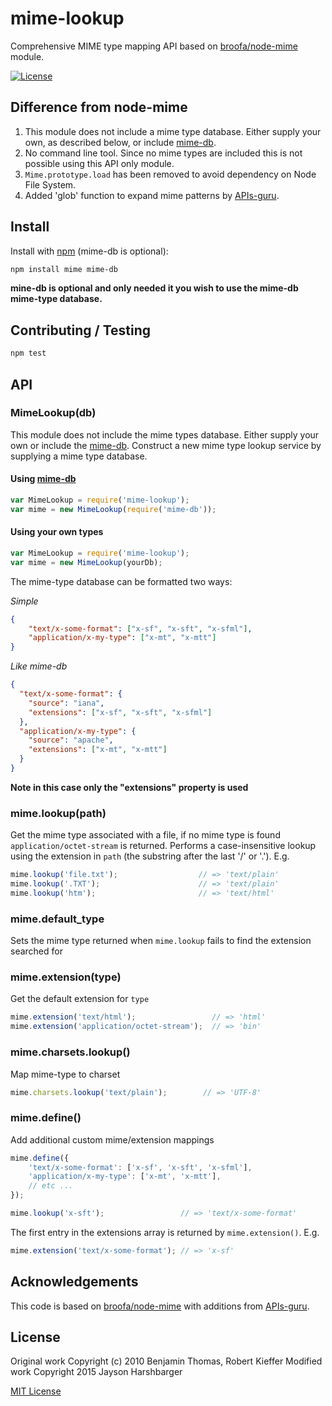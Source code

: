 # mime-lookup

Comprehensive MIME type mapping API based on [broofa/node-mime](https://github.com/APIs-guru/mime) module.

[![License](https://img.shields.io/badge/license-MIT-blue.svg)](https://github.com/Hypercubed/mime-lookup/blob/master/LICENSE)

## Difference from node-mime

1. This module does not include a mime type database.  Either supply your own, as described below, or include [mime-db](https://github.com/jshttp/mime-db).
2. No command line tool.  Since no mime types are included this is not possible using this API only module.
3. `Mime.prototype.load` has been removed to avoid dependency on Node File System.
4. Added 'glob' function to expand mime patterns by [APIs-guru](https://github.com/APIs-guru/node-mime).

## Install

Install with [npm](http://github.com/isaacs/npm) (mime-db is optional):

```bash
npm install mime mime-db
```

**mine-db is optional and only needed it you wish to use the mime-db mime-type database.**

## Contributing / Testing

```bash
npm test
```

## API

### MimeLookup(db)

This module does not include the mime types database.  Either supply your own or include the [mime-db](https://github.com/jshttp/mime-db).  Construct a new mime type lookup service by supplying a mime type database.

#### Using [mime-db](https://github.com/jshttp/mime-db)

```js
var MimeLookup = require('mime-lookup');
var mime = new MimeLookup(require('mime-db'));
```

#### Using your own types
```js
var MimeLookup = require('mime-lookup');
var mime = new MimeLookup(yourDb);
```

The mime-type database can be formatted two ways:

*Simple*
```json
{
    "text/x-some-format": ["x-sf", "x-sft", "x-sfml"],
    "application/x-my-type": ["x-mt", "x-mtt"]
}
```

*Like mime-db*
```json
{
  "text/x-some-format": {
    "source": "iana",
    "extensions": ["x-sf", "x-sft", "x-sfml"]
  },
  "application/x-my-type": {
    "source": "apache",
    "extensions": ["x-mt", "x-mtt"]
  }
}
```

**Note in this case only the "extensions" property is used**

### mime.lookup(path)

Get the mime type associated with a file, if no mime type is found `application/octet-stream` is returned. Performs a case-insensitive lookup using the extension in `path` (the substring after the last '/' or '.').  E.g.

```js
mime.lookup('file.txt');                  // => 'text/plain'
mime.lookup('.TXT');                      // => 'text/plain'
mime.lookup('htm');                       // => 'text/html'
```

### mime.default_type

Sets the mime type returned when `mime.lookup` fails to find the extension searched for

### mime.extension(type)
Get the default extension for `type`

```js
mime.extension('text/html');                 // => 'html'
mime.extension('application/octet-stream');  // => 'bin'
```

### mime.charsets.lookup()

Map mime-type to charset

```js
mime.charsets.lookup('text/plain');        // => 'UTF-8'
```

### mime.define()

Add additional custom mime/extension mappings

```js
mime.define({
    'text/x-some-format': ['x-sf', 'x-sft', 'x-sfml'],
    'application/x-my-type': ['x-mt', 'x-mtt'],
    // etc ...
});

mime.lookup('x-sft');                 // => 'text/x-some-format'
```

The first entry in the extensions array is returned by `mime.extension()`. E.g.

```js
mime.extension('text/x-some-format'); // => 'x-sf'
```

## Acknowledgements

This code is based on [broofa/node-mime](https://github.com/APIs-guru/mime) with additions from  [APIs-guru](https://github.com/APIs-guru/node-mime).

## License

Original work Copyright (c) 2010 Benjamin Thomas, Robert Kieffer
Modified work Copyright 2015 Jayson Harshbarger

[MIT License](https://github.com/Hypercubed/mime-lookup/blob/master/LICENSE)
